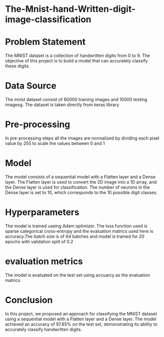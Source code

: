 # The-Mnist-hand-Written-digit-image-classification

# Problem Statement

The MNIST dataset is a collection of handwritten digits from 0 to 9. The objective of this project is to build a model that can accurately classify these digits.

# Data Source

The mnist dataset consist of 60000 training images and 10000 testing imagesg. The dataset is taken directly from keras library

# Pre-processing

In pre-processing steps all the images are normalized by dividing each pixel value by 255 to scale the values between 0 and 1

# Model 

The model consists of a sequential model with a Flatten layer and a Dense layer. The Flatten layer is used to convert the 2D image into a 1D array, and the Dense layer is used for classification. The number of neurons in the Dense layer is set to 10, which corresponds to the 10 possible digit classes.

# Hyperparameters 

The model is trained useing Adam optimizer. The loss function used is sparse categorical  cross-entropy and the evaluation matrics used here is accuracy.The batch size is of 64 batches and model is trained for 20 epochs with validation split of 0.2

# evaluation metrics

The model is evaluated on the test set using accuarcy as the evaluation matrics

# Conclusion

In this project, we proposed an approach for classifying the MNIST dataset using a sequential model with a Flatten layer and a Dense layer. The model achieved an accuracy of 97.85% on the test set, demonstrating its ability to accurately classify handwritten digits.
